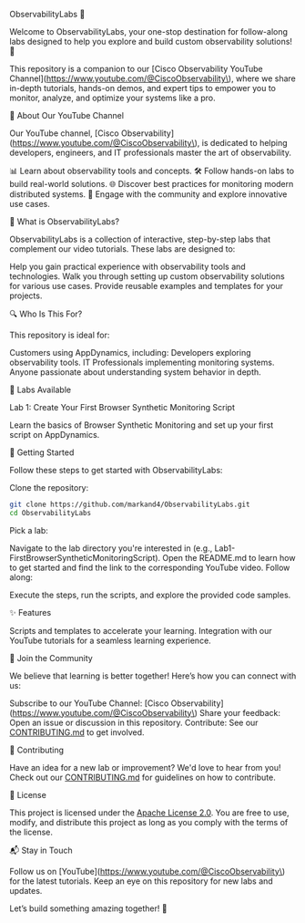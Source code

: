 ObservabilityLabs 🚀

Welcome to ObservabilityLabs, your one-stop destination for follow-along labs designed to help you explore and build custom observability solutions! 🌟


This repository is a companion to our [Cisco Observability YouTube Channel](https://www.youtube.com/@CiscoObservability\), where we share in-depth tutorials, hands-on demos, and expert tips to empower you to monitor, analyze, and optimize your systems like a pro.



🎥 About Our YouTube Channel

Our YouTube channel, [Cisco Observability](https://www.youtube.com/@CiscoObservability\), is dedicated to helping developers, engineers, and IT professionals master the art of observability.


📊 Learn about observability tools and concepts.
🛠️ Follow hands-on labs to build real-world solutions.
🌐 Discover best practices for monitoring modern distributed systems.
🤝 Engage with the community and explore innovative use cases.


🧪 What is ObservabilityLabs?

ObservabilityLabs is a collection of interactive, step-by-step labs that complement our video tutorials. These labs are designed to:


Help you gain practical experience with observability tools and technologies.
Walk you through setting up custom observability solutions for various use cases.
Provide reusable examples and templates for your projects.


🔍 Who Is This For?

This repository is ideal for:


Customers using AppDynamics, including:
Developers exploring observability tools.
IT Professionals implementing monitoring systems.
Anyone passionate about understanding system behavior in depth.


🧪 Labs Available

Lab 1: Create Your First Browser Synthetic Monitoring Script

Learn the basics of Browser Synthetic Monitoring and set up your first script on AppDynamics.


🚀 Getting Started

Follow these steps to get started with ObservabilityLabs:


Clone the repository:

```bash
git clone https://github.com/markand4/ObservabilityLabs.git
cd ObservabilityLabs
```
Pick a lab:

Navigate to the lab directory you're interested in (e.g., Lab1-FirstBrowserSyntheticMonitoringScript).
Open the README.md to learn how to get started and find the link to the corresponding YouTube video.
Follow along:

Execute the steps, run the scripts, and explore the provided code samples.


✨ Features

Scripts and templates to accelerate your learning.
Integration with our YouTube tutorials for a seamless learning experience.


📢 Join the Community

We believe that learning is better together! Here’s how you can connect with us:


Subscribe to our YouTube Channel: [Cisco Observability](https://www.youtube.com/@CiscoObservability\)
Share your feedback: Open an issue or discussion in this repository.
Contribute: See our [CONTRIBUTING.md](CONTRIBUTING.md) to get involved.


🌟 Contributing

Have an idea for a new lab or improvement? We'd love to hear from you! Check out our [CONTRIBUTING.md](CONTRIBUTING.md) for guidelines on how to contribute.



📜 License

This project is licensed under the [Apache License 2.0](LICENSE). You are free to use, modify, and distribute this project as long as you comply with the terms of the license.



📬 Stay in Touch

Follow us on [YouTube](https://www.youtube.com/@CiscoObservability\) for the latest tutorials.
Keep an eye on this repository for new labs and updates.


Let’s build something amazing together! 🚀


